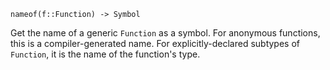 ```
nameof(f::Function) -> Symbol
```

Get the name of a generic `Function` as a symbol. For anonymous functions, this is a compiler-generated name. For explicitly-declared subtypes of `Function`, it is the name of the function's type.

